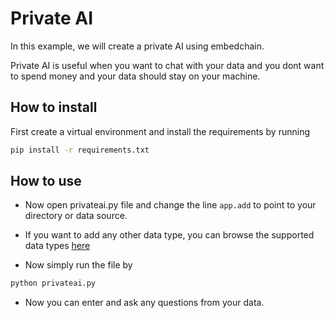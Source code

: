 # Private AI

In this example, we will create a private AI using embedchain.

Private AI is useful when you want to chat with your data and you dont want to spend money and your data should stay on your machine.

## How to install

First create a virtual environment and install the requirements by running

```bash
pip install -r requirements.txt
```

## How to use

- Now open privateai.py file and change the line `app.add` to point to your directory or data source.
- If you want to add any other data type, you can browse the supported data types [here](https://docs.embedchain.ai/components/data-sources/overview)

- Now simply run the file by

```bash
python privateai.py
```

- Now you can enter and ask any questions from your data.

